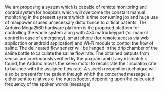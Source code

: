 We are proposing a system which is capable of remote monitoring and control system for
hospitals which will overcome the constant manual monitoring in the present system which is
time consuming job and huge use of manpower causes unnecessary disturbance to critical
patients. The Arduino Mega2560 hardware platform is the proposed platform for controlling
the whole system along with 4×4 matrix keypad (for manual control in case of emergency),
smart phone (for remote access via web application or android application) and Wi-Fi module
to control the flow of saline. The delineated flow sensor will be hanged in the drip chamber of
the saline bottle to calculate the saline flow rate. The obtained outputs from sensor are
continuously verified by the program and if any mismatch is found, the Arduino moves the
servo motor to recalibrate the circulation rate to balance with the assigned flow rate. A speech
recognition technique will also be present for the patient through which the concerned
message is either sent to relatives or the nurse/doctor, depending upon the calculated
frequency of the spoken words (message).
